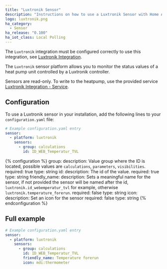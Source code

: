 ```yaml
---
title: "Luxtronik Sensor"
description: "Instructions on how to use a Luxtronik Sensor with Home Assistant."
logo: luxtronik.png
ha_category:
  - Sensor
ha_release: "0.100"
ha_iot_class: Local Polling
---
```


<div class='note'>
  
The `Luxtronik` integration must be configured correctly to use this integration, see [Luxtronik Integration](/integrations/luxtronik).

</div>

The `Luxtronik` sensor platform allows you to monitor the status values of a heat pump unit controlled by a Luxtronik controller.

Sensors are read-only. To write to the heatpump, use the provided service [Luxtronik Integration - Service](/integrations/luxtronik/#service).

## Configuration

To use a Luxtronik sensor in your installation, add the following lines to your `configuration.yaml` file:

```yaml
# Example configuration.yaml entry
sensor:
  - platform: luxtronik
    sensors:
      - group: calculations
        id: ID_WEB_Temperatur_TVL
```

{% configuration %}
group:
  description: Value group where the ID is located, possible values are `calculations`, `parameters`, `visibilities`.
  required: true
  type: string
id:
  description: The id of the value.
  required: true
  type: string
friendly_name:
  description: Sets a meaningful name for the sensor, if not provided the sensor will be named after the id, `luxtronik.id_webemperatur_tvl` for example, otherwise `luxtronik.temperature_forerun`.
  required: false
  type: string
icon:
  description: Set an icon for the sensor
  required: false
  type: string
{% endconfiguration %}

## Full example

```yaml
# Example configuration.yaml entry
sensor:
  - platform: luxtronik
    sensors:
      - group: calculations
        id: ID_WEB_Temperatur_TVL
        friendly_name: Temperature forerun
        icon: mdi:thermometer
```
